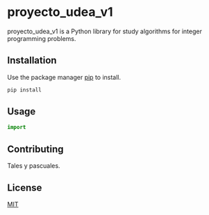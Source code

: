# proyecto_udea_v1

proyecto_udea_v1 is a Python library for study algorithms for integer programming problems.

## Installation

Use the package manager [pip](https:) to install.

```bash
pip install
```

## Usage

```python
import


```

## Contributing
Tales y pascuales.

## License
[MIT](https://choosealicense.com/licenses/mit/)
